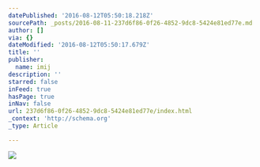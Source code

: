 ```yaml
---
datePublished: '2016-08-12T05:50:18.218Z'
sourcePath: _posts/2016-08-11-237d6f86-0f26-4852-9dc8-5424e81ed77e.md
author: []
via: {}
dateModified: '2016-08-12T05:50:17.679Z'
title: ''
publisher:
  name: imij
description: ''
starred: false
inFeed: true
hasPage: true
inNav: false
url: 237d6f86-0f26-4852-9dc8-5424e81ed77e/index.html
_context: 'http://schema.org'
_type: Article

---
```

![](https://the-grid-user-content.s3-us-west-2.amazonaws.com/ffa2d502-1a8f-4e09-8b7e-ab81a5c43986.jpg)